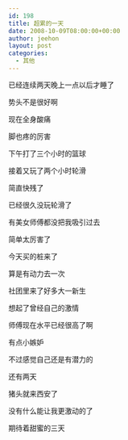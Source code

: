 ```yaml
---
id: 198
title: 超累的一天
date: 2008-10-09T08:00:00+00:00
author: jeehon
layout: post
categories:
  - 其他
---
```

已经连续两天晚上一点以后才睡了
  
势头不是很好啊
  
现在全身酸痛
  
脚也疼的厉害
  
下午打了三个小时的篮球
  
接着又玩了两个小时轮滑
  
简直快残了
  
已经很久没玩轮滑了
  
有美女师傅都没把我吸引过去
  
简单太厉害了
  
今天买的桩来了
  
算是有动力去一次
  
社团里来了好多大一新生
  
想起了曾经自己的激情
  
师傅现在水平已经很高了啊
  
有点小嫉妒
  
不过感觉自己还是有潜力的

还有两天
  
猪头就来西安了
  
没有什么能让我更激动的了
  
期待着甜蜜的三天